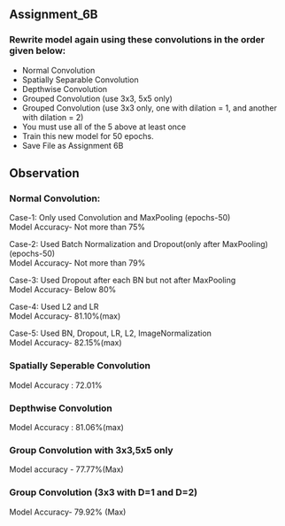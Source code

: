 ## Assignment_6B <br>
### Rewrite model again using these convolutions in the order given below:<br>
  - Normal Convolution<br>
  - Spatially Separable Convolution <br>
  - Depthwise Convolution<br>
  - Grouped Convolution (use 3x3, 5x5 only)<br>
  - Grouped Convolution (use 3x3 only, one with dilation = 1, and another with dilation = 2)<br> 
  - You must use all of the 5 above at least once<br>
  - Train this new model for 50 epochs.<br>
  - Save File as Assignment 6B<br>
## Observation <br>
### Normal Convolution:<br>
Case-1: Only used Convolution and MaxPooling (epochs-50)<br>
Model Accuracy- Not more than 75% <br>

Case-2: Used Batch Normalization and Dropout(only after MaxPooling)(epochs-50)<br>
Model Accuracy- Not more than 79%<br>

Case-3: Used Dropout after each BN but not after MaxPooling<br>
Model Accuracy- Below 80%<br>

Case-4: Used L2 and LR<br>
Model Accuracy- 81.10%(max)<br>

Case-5: Used BN, Dropout, LR, L2, ImageNormalization<br>
Model Accuracy- 82.15%(max)<br>
### Spatially Seperable Convolution<br>
Model Accuracy : 72.01%  <br>
### Depthwise Convolution<br>
Model Accuracy : 81.06%(max)<br>
### Group Convolution with 3x3,5x5 only<br>
Model accuracy - 77.77%(Max)<br>
### Group Convolution (3x3 with D=1 and D=2)<br>
Model Accuracy- 79.92% (Max)<br>

